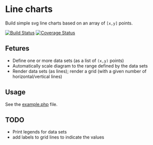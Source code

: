 Line charts
=============

Build simple svg line charts based on an array of `[x,y]` points.

[![Build Status](https://travis-ci.org/ckressibucher/linecharts.svg?branch=master)](https://travis-ci.org/ckressibucher/linecharts)
[![Coverage Status](https://coveralls.io/repos/github/ckressibucher/linecharts/badge.svg?branch=master)](https://coveralls.io/github/ckressibucher/linecharts?branch=master)

## Fetures

* Define one or more data sets (as a list of `(x,y)` points)
* Automatically scale diagram to the range defined by the data sets
* Render data sets (as lines); render a grid (with a given number of horizontal/vertical lines)

## Usage

See the [example.php](./example.php) file.

## TODO

* Print legends for data sets
* add labels to grid lines to indicate the values


